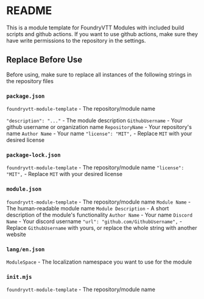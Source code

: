 # README
This is a module template for FoundryVTT Modules with included build scripts and github actions. If you want to use github actions, make sure they have write permissions to the repository in the settings.

## Replace Before Use
Before using, make sure to replace all instances of the following strings in the repository files

### `package.json`
`foundryvtt-module-template` - The repository/module name

`"description": "..."` - The module description
`GithubUsername` - Your github username or organization name
`RepositoryName` - Your repository's name
`Author Name` - Your name
`"license": "MIT",` - Replace `MIT` with your desired license

### `package-lock.json`
`foundryvtt-module-template` - The repository/module name
`"license": "MIT",` - Replace `MIT` with your desired license

### `module.json`
`foundryvtt-module-template` - The repository/module name
`Module Name` - The human-readable module name
`Module Description` - A short description of the module's functionality
`Author Name` - Your name
`Discord Name` - Your discord username
`"url": "github.com/GithubUsername",` - Replace `GithubUsername` with yours, or replace the whole string with another website

### `lang/en.json`
`ModuleSpace` - The localization namespace you want to use for the module

### `init.mjs`
`foundryvtt-module-template` - The repository/module name
